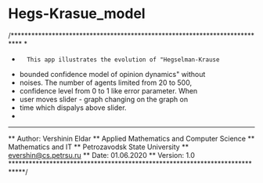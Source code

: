 # Hegs-Krasue_model
/***************************************************************************
*
*       This app illustrates the evolution of "Hegselman-Krause
*   bounded confidence model of opinion dynamics" without
*   noises. The number of agents limited from 20 to 500,
*   confidence level from 0 to 1 like error parameter. When
*   user moves slider - graph changing on the graph on
*   time which dispalys above slider.
*
****************************************************************************
**  Author: Vershinin Eldar
**  Applied Mathematics and Computer Science
**  Mathematics and IT
**  Petrozavodsk State University
**  evershin@cs.petrsu.ru
**  Date: 01.06.2020
**  Version: 1.0
****************************************************************************/
